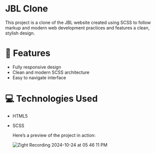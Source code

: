 # JBL Clone

This project is a clone of the JBL website created using SCSS to follow markup and modern web development practices and features a clean, stylish design.

# 🚀 Features

- Fully responsive design
- Clean and modern SCSS architecture
- Easy to navigate interface

# 💻 Technologies Used

- HTML5
- SCSS

  Here’s a preview of the project in action:
  
  ![Zight Recording 2024-10-24 at 05 46 11 PM](https://github.com/user-attachments/assets/f4e2d3bc-1d58-46e9-8aab-de519250d3e4)
